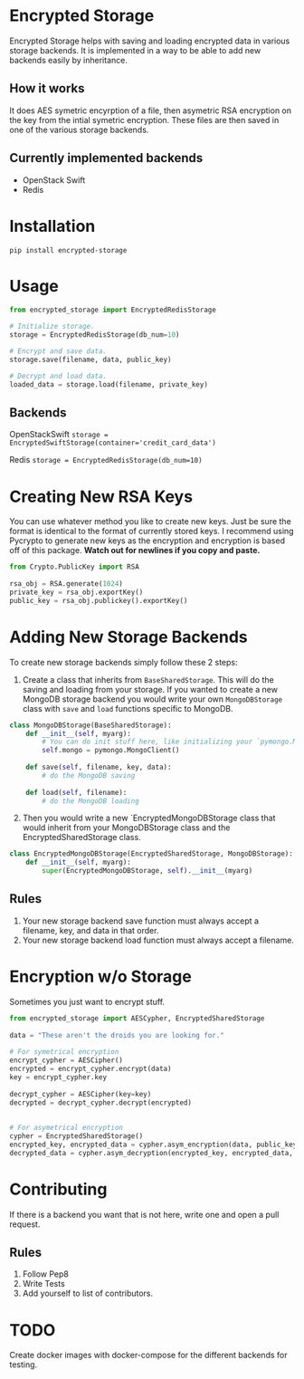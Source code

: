 Encrypted Storage
=================
Encrypted Storage helps with saving and loading encrypted data in various storage backends.  It is implemented in a way to be able to add new backends easily by inheritance.

## How it works
It does AES symetric encyrption of a file, then asymetric RSA encryption on the key from the intial symetric encryption.  These files are then saved in one of the various storage backends.

## Currently implemented backends
- OpenStack Swift
- Redis

Installation
============

`pip install encrypted-storage`

Usage
=====

```python
from encrypted_storage import EncryptedRedisStorage

# Initialize storage.
storage = EncryptedRedisStorage(db_num=10)

# Encrypt and save data.
storage.save(filename, data, public_key)

# Decrypt and load data.
loaded_data = storage.load(filename, private_key)
```

## Backends

OpenStackSwift
`storage = EncryptedSwiftStorage(container='credit_card_data')`

Redis
`storage = EncryptedRedisStorage(db_num=10)`

Creating New RSA Keys
=====================
You can use whatever method you like to create new keys.  Just be sure the format is identical to the format of currently stored keys.  I recommend using Pycrypto to generate new keys as the encryption and encryption is based off of this package.  **Watch out for newlines if you copy and paste.**

```python
from Crypto.PublicKey import RSA
 
rsa_obj = RSA.generate(1024)
private_key = rsa_obj.exportKey()
public_key = rsa_obj.publickey().exportKey()
```

Adding New Storage Backends
===========================

To create new storage backends simply follow these 2 steps:

1. Create a class that inherits from `BaseSharedStorage`.  This will do the saving and loading from your storage.  If you wanted to create a new MongoDB storage backend you would write your own `MongoDBStorage` class with `save` and `load` functions specific to MongoDB.

```python
class MongoDBStorage(BaseSharedStorage):
    def __init__(self, myarg):
        # You can do init stuff here, like initializing your `pymongo.MongoClient`.
        self.mongo = pymongo.MongoClient()
        
    def save(self, filename, key, data):
        # do the MongoDB saving
        
    def load(self, filename):
        # do the MongoDB loading
```

2. Then you would write a new `EncryptedMongoDBStorage class that would inherit from your MongoDBStorage class and the EncryptedSharedStorage class.

```python 
class EncryptedMongoDBStorage(EncryptedSharedStorage, MongoDBStorage):
    def __init__(self, myarg):
        super(EncryptedMongoDBStorage, self).__init__(myarg)
```

## Rules
1. Your new storage backend save function must always accept a filename, key, and data in that order.
2. Your new storage backend load function must always accept a filename.
    
    
Encryption w/o Storage
======================

Sometimes you just want to encrypt stuff.

```python
from encrypted_storage import AESCypher, EncryptedSharedStorage
 
data = "These aren't the droids you are looking for."
 
# For symetrical encryption
encrypt_cypher = AESCipher()
encrypted = encrypt_cypher.encrypt(data)
key = encrypt_cypher.key
 
decrypt_cypher = AESCipher(key=key)
decrypted = decrypt_cypher.decrypt(encrypted)
 
 
# For asymetrical encryption
cypher = EncryptedSharedStorage()
encrypted_key, encrypted_data = cypher.asym_encryption(data, public_key)
decrypted_data = cypher.asym_decryption(encrypted_key, encrypted_data, private_key)
```

Contributing
============

If there is a backend you want that is not here, write one and open a pull request.

## Rules
1. Follow Pep8
2. Write Tests
3. Add yourself to list of contributors.

TODO
====

Create docker images with docker-compose for the different backends for testing.
